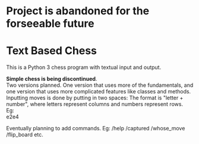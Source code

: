 # Project is abandoned for the forseeable future
# Text Based Chess
This is a Python 3 chess program with textual input and output.

**Simple chess is being discontinued**.  
Two versions planned. One version that uses more of the fundamentals, and one version that uses more complicated features like classes and methods. 
Inputting moves is done by putting in two spaces:
The format is "letter + number", where letters represent columns and numbers represent rows.  
Eg:  
e2e4  

Eventually planning to add commands.
Eg:
/help
/captured
/whose_move
/flip_board
etc.
